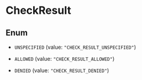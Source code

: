 

# CheckResult

## Enum


* `UNSPECIFIED` (value: `"CHECK_RESULT_UNSPECIFIED"`)

* `ALLOWED` (value: `"CHECK_RESULT_ALLOWED"`)

* `DENIED` (value: `"CHECK_RESULT_DENIED"`)




